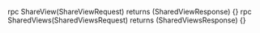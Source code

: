 
rpc ShareView(ShareViewRequest) returns (SharedViewResponse) {}
rpc SharedViews(SharedViewsRequest) returns (SharedViewsResponse) {}
